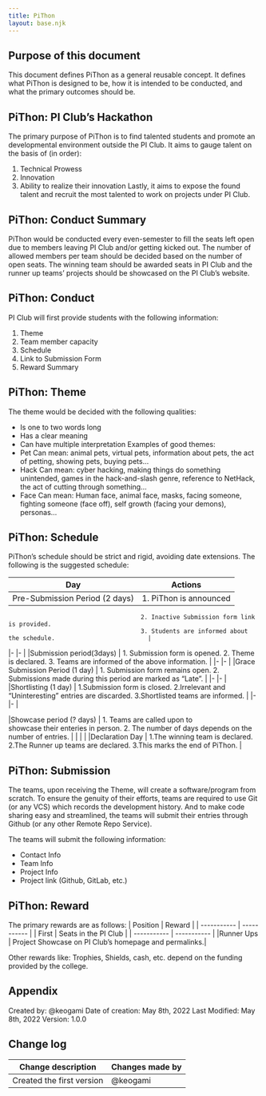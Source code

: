 ```yaml
---
title: PiThon
layout: base.njk
---
```


## Purpose of this document
This document defines PiThon as a general reusable concept. It defines what PiThon is designed to be, how it is intended to be conducted, and what the primary outcomes should be.

## PiThon: PI Club’s Hackathon
The primary purpose of PiThon is to find talented students and promote an developmental environment outside the PI Club.
It aims to gauge talent on the basis of (in order):
  1. Technical Prowess
  2. Innovation
  3. Ability to realize their innovation
Lastly, it aims to expose the found talent and recruit the most talented to work on projects under PI Club.

## PiThon: Conduct Summary
PiThon would be conducted every even-semester to fill the seats left open due to members leaving PI Club and/or getting kicked out.
The number of allowed members per team should be decided based on the number of open seats.
The winning team should be awarded seats in PI Club and the runner up teams’ projects should be showcased on the PI Club’s website.

## PiThon: Conduct
PI Club will first provide students with the following information:
  1. Theme
  2. Team member capacity
  3. Schedule
  4. Link to Submission Form
  5. Reward Summary

## PiThon: Theme
The theme would be decided with the following qualities:
  - Is one to two words long
  - Has a clear meaning
  - Can have multiple interpretation
Examples of good themes:
  - Pet
    Can mean: animal pets, virtual pets, information about pets, the act of petting, showing pets, buying pets…
  - Hack
    Can mean: cyber hacking, making things do something unintended, games in the hack-and-slash genre, reference to NetHack, the act of cutting through something…
  - Face
    Can mean: Human face, animal face, masks, facing someone, fighting someone (face off), self growth (facing your demons), personas…

## PiThon: Schedule
PiThon’s schedule should be strict and rigid, avoiding date extensions. The following is the suggested schedule:

|Day                                   |  Actions                           |
|-                                     |-                                   |
|Pre-Submission Period (2 days)        | 1. PiThon is announced 
                                         2. Inactive Submission form link is provided.
                                         3. Students are informed about the schedule.                          |
|-                                     |-                                   |
|Submission period(3days)              | 1. Submission form is opened.
                                         2. Theme is declared.
                                         3. Teams are informed of the above information.                       |
|-                                     |-                                   |
|Grace Submission Period (1 day)       | 1. Submission form remains open.
                                         2. Submissions made during this period are marked as “Late”.       |
|-                                     |-                                   |
|Shortlisting (1 day)                  | 1.Submission form is closed.
                                         2.Irrelevant and “Uninteresting” entries are discarded.
                                         3.Shortlisted teams are   informed.                          |
|-                                     |-                                   |

|Showcase period (? days)              | 1. Teams are called upon to  
                                            showcase their enteries in person.
                                         2. The number of days depends on   the number of entries.                           |
|                                      |                                   |
|Declaration Day                       | 1.The winning team is declared.
                                         2.The Runner up teams are declared.
                                         3.This marks the end of PiThon.                            |


## PiThon: Submission
The teams, upon receiving the Theme, will create a software/program from scratch.
To ensure the genuity of their efforts, teams are required to use Git (or any VCS) which records the development history.
And to make code sharing easy and streamlined, the teams will submit their entries through Github (or any other Remote Repo Service).

The teams will submit the following information:
- Contact Info
- Team Info
- Project Info
- Project link (Github, GitLab, etc.)
 
## PiThon: Reward
The primary rewards are as follows:
| Position    | Reward                                                |
| ----------- | -----------                                           |
| First       | Seats in the PI Club                                  |
| ----------- | -----------                                           |
|Runner Ups   | Project Showcase on PI Club’s homepage and permalinks.|


Other rewards like: Trophies, Shields, cash, etc. depend on the funding provided by the college.
## Appendix 
Created by: @keogami
Date of creation: May 8th, 2022
Last Modified: May 8th, 2022
Version: 1.0.0

## Change log

| Change description             | Changes made by                   |
| -----------                    | -----------                       | 
| Created the first version      | @keogami                          |


